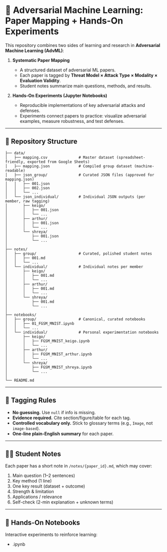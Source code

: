 # 🔐 Adversarial Machine Learning: Paper Mapping + Hands-On Experiments

This repository combines two sides of learning and research in **Adversarial Machine Learning (AdvML)**:

1. **Systematic Paper Mapping**

   - A structured dataset of adversarial ML papers.
   - Each paper is tagged by **Threat Model × Attack Type × Modality × Evaluation Validity**.
   - Student notes summarize main questions, methods, and results.

2. **Hands-On Experiments (Jupyter Notebooks)**
   - Reproducible implementations of key adversarial attacks and defenses.
   - Experiments connect papers to practice: visualize adversarial examples, measure robustness, and test defenses.

---

## 📂 Repository Structure

```text
├── data/
│   ├── mapping.csv              # Master dataset (spreadsheet-friendly, exported from Google Sheets)
│   ├── mapping.json             # Compiled group dataset (machine-readable)
│   ├── json_group/              # Curated JSON files (approved for mapping.json)
│   │   ├── 001.json
│   │   ├── 002.json
│   │   └── ...
│   └── json_individual/         # Individual JSON outputs (per member, raw tagging)
│       ├── keigo/
│       │   ├── 001.json
│       │   └── ...
│       ├── arthur/
│       │   ├── 001.json
│       │   └── ...
│       └── shreya/
│           ├── 001.json
│           └── ...
│
├── notes/
│   ├── group/                   # Curated, polished student notes
│   │   ├── 001.md
│   │   └── ...
│   └── individual/              # Individual notes per member
│       ├── keigo/
│       │   ├── 001.md
│       │   └── ...
│       ├── arthur/
│       │   ├── 001.md
│       │   └── ...
│       └── shreya/
│           ├── 001.md
│           └── ...
│
├── notebooks/
│   ├── group/                   # Canonical, curated notebooks
│   │   ├── 01_FGSM_MNIST.ipynb
│   │   └── ...
│   └── individual/              # Personal experimentation notebooks
│       ├── keigo/
│       │   ├── FGSM_MNIST_keigo.ipynb
│       │   └── ...
│       ├── arthur/
│       │   ├── FGSM_MNIST_arthur.ipynb
│       │   └── ...
│       └── shreya/
│           ├── FGSM_MNIST_shreya.ipynb
│           └── ...
│
└── README.md

```

---

## 📝 Tagging Rules

- **No guessing.** Use `null` if info is missing.
- **Evidence required.** Cite section/figure/table for each tag.
- **Controlled vocabulary only.** Stick to glossary terms (e.g., `Image`, not `image-based`).
- **One-line plain-English summary** for each paper.

---

## 🧑‍🎓 Student Notes

Each paper has a short note in `/notes/{paper_id}.md`, which may cover:

1. Main question (1–2 sentences)
2. Key method (1 line)
3. One key result (dataset + outcome)
4. Strength & limitation
5. Applications / relevance
6. Self-check (2-min explanation + unknown terms)

---

## 🧪 Hands-On Notebooks

Interactive experiments to reinforce learning:

- .ipynb
